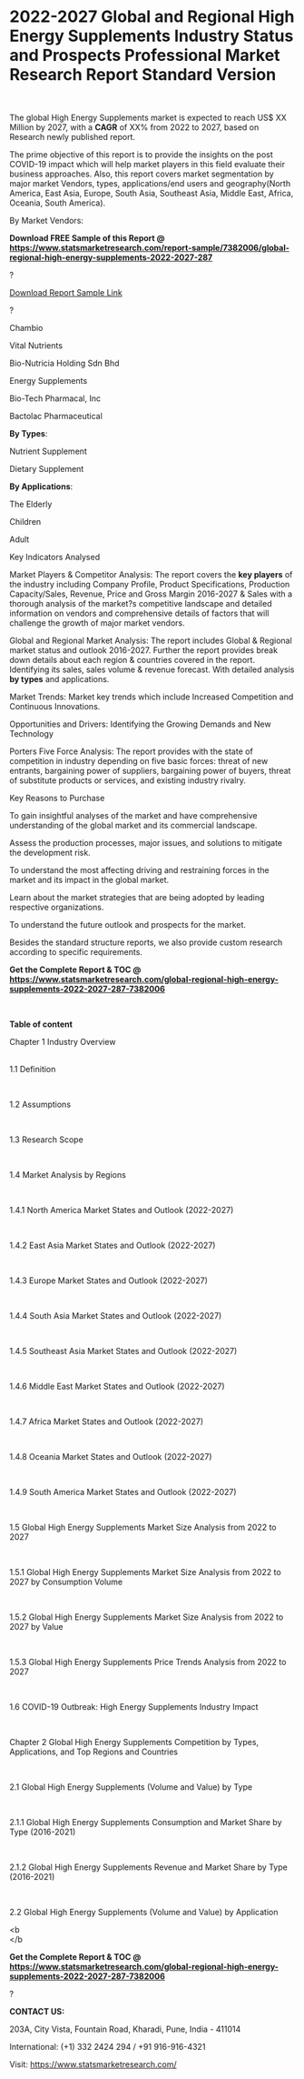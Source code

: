 <h1>2022-2027 Global and Regional High Energy Supplements Industry Status and Prospects Professional Market Research Report Standard Version</h1><br/><p>The global High Energy Supplements market is expected to reach US$ XX Million by 2027, with a <strong>CAGR</strong> of XX% from 2022 to 2027, based on Research newly published report.</p>
 
 
 
 <p>The prime objective of this report is to provide the insights on the post COVID-19 impact which will help market players in this field evaluate their business approaches. Also, this report covers market segmentation by major market Vendors, types, applications/end users and geography(North America, East Asia, Europe, South Asia, Southeast Asia, Middle East, Africa, Oceania, South America).</p>
 
 
 
 <p>By Market Vendors:</p>
 
 
 
 <div><b>Download FREE Sample of this Report @ <a href="https://www.statsmarketresearch.com/download-free-sample/7382006/global-regional-high-energy-supplements-2022-2027-287">https://www.statsmarketresearch.com/report-sample/7382006/global-regional-high-energy-supplements-2022-2027-287</a></b></div>
 
 
 
 <p>? </p>
 
 
 
 <p><a href="https://www.statsmarketresearch.com/download-free-sample/7382006/global-regional-high-energy-supplements-2022-2027-287">Download Report Sample Link</a></p>
 
 
 
 <p>? </p>
 
 
 
 <p>Chambio</p>
 
 
 
 <p>Vital Nutrients</p>
 
 
 
 <p>Bio-Nutricia Holding Sdn Bhd</p>
 
 
 
 <p>Energy Supplements</p>
 
 
 
 <p>Bio-Tech Pharmacal, Inc</p>
 
 
 
 <p>Bactolac Pharmaceutical</p>
 
 
 
 <p><strong>By Types</strong>:</p>
 
 
 
 <p>Nutrient Supplement</p>
 
 
 
 <p>Dietary Supplement</p>
 
 
 
 <p><strong><strong>By Applications</strong></strong>:</p>
 
 
 
 <p>The Elderly</p>
 
 
 
 <p>Children</p>
 
 
 
 <p>Adult</p>
 
 
 
 <p>Key Indicators Analysed</p>
 
 
 
 <p>Market Players & Competitor Analysis: The report covers the <strong>key players</strong> of the industry including Company Profile, Product Specifications, Production Capacity/Sales, Revenue, Price and Gross Margin 2016-2027 & Sales with a thorough analysis of the market?s competitive landscape and detailed information on vendors and comprehensive details of factors that will challenge the growth of major market vendors.</p>
 
 
 
 <p>Global and Regional Market Analysis: The report includes Global & Regional market status and outlook 2016-2027. Further the report provides break down details about each region & countries covered in the report. Identifying its sales, sales volume & revenue forecast. With detailed analysis <strong>by types</strong> and applications.</p>
 
 
 
 <p>Market Trends: Market key trends which include Increased Competition and Continuous Innovations.</p>
 
 
 
 <p>Opportunities and Drivers: Identifying the Growing Demands and New Technology</p>
 
 
 
 <p>Porters Five Force Analysis: The report provides with the state of competition in industry depending on five basic forces: threat of new entrants, bargaining power of suppliers, bargaining power of buyers, threat of substitute products or services, and existing industry rivalry.</p>
 
 
 
 <p>Key Reasons to Purchase</p>
 
 
 
 <p>To gain insightful analyses of the market and have comprehensive understanding of the global market and its commercial landscape.</p>
 
 
 
 <p>Assess the production processes, major issues, and solutions to mitigate the development risk.</p>
 
 
 
 <p>To understand the most affecting driving and restraining forces in the market and its impact in the global market.</p>
 
 
 
 <p>Learn about the market strategies that are being adopted by leading respective organizations.</p>
 
 
 
 <p>To understand the future outlook and prospects for the market.</p>
 
 
 
 <p>Besides the standard structure reports, we also provide custom research according to specific requirements.</p>
 
 
 
 <div><b>Get the Complete Report & TOC @ <a href="https://www.statsmarketresearch.com/global-regional-high-energy-supplements-2022-2027-287-7382006">https://www.statsmarketresearch.com/global-regional-high-energy-supplements-2022-2027-287-7382006</a></b></div>
 
 
 
 <p><br />
 
 <b>Table of content</b></p>
 
 
 
 <p>Chapter 1 Industry Overview<br />
 
 <br />
 
 1.1 Definition<br />
 
 <br />
 
 1.2 Assumptions<br />
 
 <br />
 
 1.3 Research Scope<br />
 
 <br />
 
 1.4 Market Analysis by Regions<br />
 
 <br />
 
 1.4.1 North America Market States and Outlook (2022-2027)<br />
 
 <br />
 
 1.4.2 East Asia Market States and Outlook (2022-2027)<br />
 
 <br />
 
 1.4.3 Europe Market States and Outlook (2022-2027)<br />
 
 <br />
 
 1.4.4 South Asia Market States and Outlook (2022-2027)<br />
 
 <br />
 
 1.4.5 Southeast Asia Market States and Outlook (2022-2027)<br />
 
 <br />
 
 1.4.6 Middle East Market States and Outlook (2022-2027)<br />
 
 <br />
 
 1.4.7 Africa Market States and Outlook (2022-2027)<br />
 
 <br />
 
 1.4.8 Oceania Market States and Outlook (2022-2027)<br />
 
 <br />
 
 1.4.9 South America Market States and Outlook (2022-2027)<br />
 
 <br />
 
 1.5 Global High Energy Supplements Market Size Analysis from 2022 to 2027<br />
 
 <br />
 
 1.5.1 Global High Energy Supplements Market Size Analysis from 2022 to 2027 by Consumption Volume<br />
 
 <br />
 
 1.5.2 Global High Energy Supplements Market Size Analysis from 2022 to 2027 by Value<br />
 
 <br />
 
 1.5.3 Global High Energy Supplements Price Trends Analysis from 2022 to 2027<br />
 
 <br />
 
 1.6 COVID-19 Outbreak: High Energy Supplements Industry Impact<br />
 
 <br />
 
 Chapter 2 Global High Energy Supplements Competition by Types, Applications, and Top Regions and Countries<br />
 
 <br />
 
 2.1 Global High Energy Supplements (Volume and Value) by Type<br />
 
 <br />
 
 2.1.1 Global High Energy Supplements Consumption and Market Share by Type (2016-2021)<br />
 
 <br />
 
 2.1.2 Global High Energy Supplements Revenue and Market Share by Type (2016-2021)<br />
 
 <br />
 
 2.2 Global High Energy Supplements (Volume and Value) by Application<br />
 
 <b<br></b<br></p>
 
 
 
 <div><b>Get the Complete Report & TOC @ <a href="https://www.statsmarketresearch.com/global-regional-high-energy-supplements-2022-2027-287-7382006">https://www.statsmarketresearch.com/global-regional-high-energy-supplements-2022-2027-287-7382006</a></b></div>
 
 
 
 <p>? </p>
 
 
 
 <p><b>CONTACT US:</b><br />
 
 203A, City Vista, Fountain Road, Kharadi, Pune, India - 411014<br />
 
 International: (+1) 332 2424 294 / +91 916-916-4321<br />
 
 Visit: <a href="https://www.statsmarketresearch.com/">https://www.statsmarketresearch.com/</a></p>